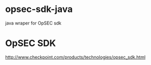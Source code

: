opsec-sdk-java
==============

java wraper for OpSEC sdk


OpSEC SDK
==========
http://www.checkpoint.com/products/technologies/opsec_sdk.html
